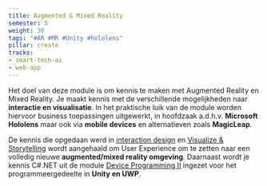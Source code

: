 ```yaml
---
title: Augmented & Mixed Reality
semester: 5
weight: 30
tags: "#AR #MR #Unity #hololens"
pillar: create
tracks:
- smart-tech-ai
- web-app
---
```

Het doel van deze module is om kennis te maken met Augmented Reality en Mixed Reality. Je maakt kennis met de verschillende mogelijkheden naar **interactie en visualisatie**. In het praktische luik van de module worden hiervoor business toepassingen uitgewerkt, in hoofdzaak a.d.h.v. **Microsoft Hololens** maar ook via **mobile devices** en alternatieven zoals **MagicLeap**.

De kennis die opgedaan werd in <a href="/module/interaction-design">interaction design</a> en <a href="/module/visualize-storytelling/">Visualize &#038; Storytelling</a> wordt aangehaald om User Experience om te zetten naar een volledig nieuwe **augmented/mixed reality omgeving**. Daarnaast wordt je kennis C#.NET uit de module <a href="/module/device-programming-2/">Device Programming II</a> ingezet voor het programmeergedeelte in **Unity en UWP**.